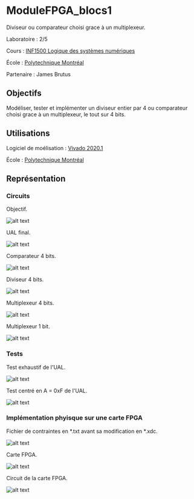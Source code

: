 # ModuleFPGA_blocs1

Diviseur ou comparateur choisi grace à un multiplexeur.

Laboratoire : 2/5

Cours : [INF1500 Logique des systèmes numériques](https://www.polymtl.ca/programmes/cours/logique-des-systemes-numeriques)

École : [Polytechnique Montréal](https://www.polymtl.ca)

Partenaire : James Brutus


## Objectifs

Modéliser, tester et implémenter un diviseur entier par 4 ou comparateur choisi grace à un multiplexeur, le tout sur 4 bits.

## Utilisations
Logiciel de moélisation : [Vivado 2020.1](https://www.xilinx.com/support/download.html)

École : [Polytechnique Montréal](https://www.polymtl.ca)


## Représentation

### Circuits

Objectif.

![alt text](https://github.com/TritzA/ModuleFPGAblocs1/blob/main/images/image_2020-12-20_221816.png)

UAL final.

![alt text](https://github.com/TritzA/UAL/blob/main/images/UAL.png)

Comparateur 4 bits.

![alt text](https://github.com/TritzA/UAL/blob/main/images/CMP_4B.png)

Diviseur 4 bits.

![alt text](https://github.com/TritzA/UAL/blob/main/images/DIV_4B.png)

Multiplexeur 4 bits.

![alt text](https://github.com/TritzA/UAL/blob/main/images/MUX_2_1_4B.png)

Multiplexeur 1 bit.

![alt text](https://github.com/TritzA/UAL/blob/main/images/MUX_2_1_1B.png)

### Tests

Test exhaustif de l'UAL.

![alt text](https://github.com/TritzA/UAL/blob/main/images/exhaustif.png)

Test centré en A = 0xF de l'UAL.

![alt text](https://github.com/TritzA/UAL/blob/main/images/a_vaut_f.png)

### Implémentation phyisque sur une carte FPGA

Fichier de contraintes en *.txt avant sa modification en *.xdc.

![alt text](https://github.com/TritzA/UniteArithmetiqueLogique/blob/main/images/contraintes.png)

Carte FPGA.

![alt text](https://github.com/TritzA/UniteArithmetiqueLogique/blob/main/images/Nexys4.jpg)

Circuit de la carte FPGA.

![alt text](https://github.com/TritzA/UniteArithmetiqueLogique/blob/main/images/Mapping_Nexys4.png)
